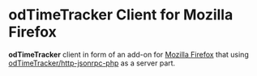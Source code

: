# odTimeTracker Client for Mozilla Firefox

__odTimeTracker__ client in form of an add-on for [Mozilla Firefox](https://www.mozilla.org/firefox)
that using [odTimeTracker/http-jsonrpc-php](https://github.com/odTimeTracker/http-jsonrpc-php)
as a server part.
